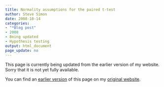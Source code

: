 ```yaml
---
title: Normality assumptions for the paired t-test
author: Steve Simon
date: 2008-10-14
categories:
- "*Blog post"
- 2008
- Being updated
- Hypothesis testing
output: html_document
page_update: no
---
```


This page is currently being updated from the earlier version of my website. Sorry that it is not yet fully available.

<!---More--->


You can find an [earlier version][sim1] of this page on my [original website][sim2].

[sim1]: http://www.pmean.com/08/NormalityAssumption.html
[sim2]: http://www.pmean.com/original_site.html
